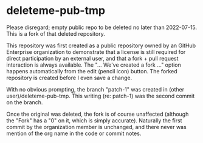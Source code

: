 # deleteme-pub-tmp
Please disregard; empty public repo to be deleted no later than 2022-07-15.
This is a fork of that deleted repository.

This repository was first created as a public repository owned by an GitHub Enterprise 
organization to demonstrate that a license is still required for direct participation
by an external user, and that a fork + pull request interaction is always available. The
"... We've created a fork ..." option happens automatically from the edit (pencil icon) button.
The forked repository is created before I even save a change.

With no obvious prompting, the branch "patch-1" was created in (other user)/deleteme-pub-tmp.
This writing (re: patch-1) was the second commit on the branch.

Once the original was deleted, the fork is of course unaffected (although the
"Fork" has a "0" on it, which is simply accurate). Naturally the first commit by
the organization member is unchanged, and there never was mention of the org name
in the code or commit notes.

